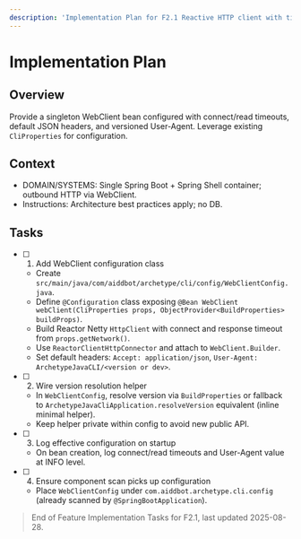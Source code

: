 ```yaml
---
description: 'Implementation Plan for F2.1 Reactive HTTP client with timeouts'
---
```


# Implementation Plan

## Overview

Provide a singleton WebClient bean configured with connect/read timeouts, default JSON headers, and versioned User-Agent. Leverage existing `CliProperties` for configuration.

## Context

- DOMAIN/SYSTEMS: Single Spring Boot + Spring Shell container; outbound HTTP via WebClient.
- Instructions: Architecture best practices apply; no DB.

## Tasks

- [ ] 1. Add WebClient configuration class
  - Create `src/main/java/com/aiddbot/archetype/cli/config/WebClientConfig.java`.
  - Define `@Configuration` class exposing `@Bean WebClient webClient(CliProperties props, ObjectProvider<BuildProperties> buildProps)`.
  - Build Reactor Netty `HttpClient` with connect and response timeout from `props.getNetwork()`.
  - Use `ReactorClientHttpConnector` and attach to `WebClient.Builder`.
  - Set default headers: `Accept: application/json`, `User-Agent: ArchetypeJavaCLI/<version or dev>`.

- [ ] 2. Wire version resolution helper
  - In `WebClientConfig`, resolve version via `BuildProperties` or fallback to `ArchetypeJavaCliApplication.resolveVersion` equivalent (inline minimal helper).
  - Keep helper private within config to avoid new public API.

- [ ] 3. Log effective configuration on startup
  - On bean creation, log connect/read timeouts and User-Agent value at INFO level.

- [ ] 4. Ensure component scan picks up configuration
  - Place `WebClientConfig` under `com.aiddbot.archetype.cli.config` (already scanned by `@SpringBootApplication`).

> End of Feature Implementation Tasks for F2.1, last updated 2025-08-28.
